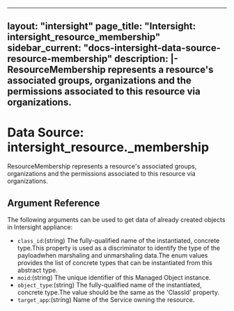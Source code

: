 
---
layout: "intersight"
page_title: "Intersight: intersight_resource_membership"
sidebar_current: "docs-intersight-data-source-resource-membership"
description: |-
ResourceMembership represents a resource's associated groups, organizations and the permissions associated to this resource via organizations.
---

# Data Source: intersight_resource._membership
ResourceMembership represents a resource's associated groups, organizations and the permissions associated to this resource via organizations.
## Argument Reference
The following arguments can be used to get data of already created objects in Intersight appliance:
* `class_id`:(string) The fully-qualified name of the instantiated, concrete type.This property is used as a discriminator to identify the type of the payloadwhen marshaling and unmarshaling data.The enum values provides the list of concrete types that can be instantiated from this abstract type. 
* `moid`:(string) The unique identifier of this Managed Object instance. 
* `object_type`:(string) The fully-qualified name of the instantiated, concrete type.The value should be the same as the 'ClassId' property. 
* `target_app`:(string) Name of the Service owning the resource. 
